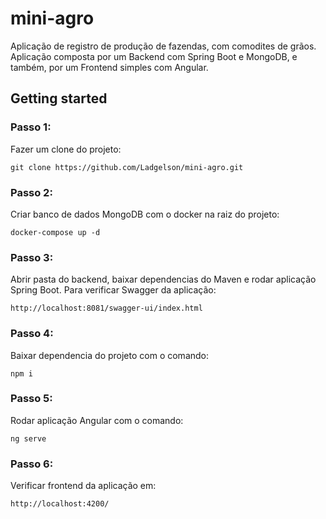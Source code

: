 # mini-agro

Aplicação de registro de produção de fazendas, com comodites de grãos.
Aplicação composta por um Backend com Spring Boot e MongoDB, e também,
por um Frontend simples com Angular.

## Getting started

### Passo 1:

Fazer um clone do projeto:

```text
git clone https://github.com/Ladgelson/mini-agro.git
```

### Passo 2:
Criar banco de dados MongoDB com o docker na raiz do projeto:
```text
docker-compose up -d
```

### Passo 3: 
Abrir pasta do backend, baixar dependencias do Maven e rodar aplicação Spring Boot.
Para verificar Swagger da aplicação:

```text
http://localhost:8081/swagger-ui/index.html
```

### Passo 4:
Baixar dependencia do projeto com o comando:

```text
npm i
```

### Passo 5:
Rodar aplicação Angular com o comando:
```text
ng serve
```

### Passo 6:
Verificar frontend da aplicação em:

```text
http://localhost:4200/
```